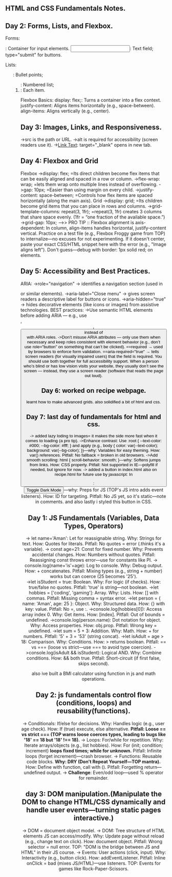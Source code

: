 ## HTML and CSS Fundamentals Notes.
## Day 2: Forms, Lists, and Flexbox.

Forms:
<form>: Container for input elements.
<input type="text">: Text field; type="submit" for buttons.

Lists:
<ul>: Bullet points; <ol>: Numbered list; <li>: Each item.

Flexbox Basics:
display: flex;: Turns a container into a flex context.
justify-content: Aligns items horizontally (e.g., space-between).
align-items: Aligns vertically (e.g., center).

## Day 3: Images, Links, and Responsiveness.
->src is the path or URL.
->alt is required for accessibility (screen readers use it).
-><a href="https://example.com" target="_blank">Link Text</a>: target="_blank" opens in new tab.

## Day 4: Flexbox and Grid
Flexbox
->display: flex; =Its direct children become flex items that can be easily aligned and spaced in a row or column.
->flex-wrap: wrap; =lets them wrap onto multiple lines instead of overflowing.
->gap: 10px; =Easier than using margin on every child.
->justify-content: space-between; =Controls how flex items are spaced horizontally (along the main axis).
Grid
->display: grid; =Its children become grid items that you can place in rows and columns.
->grid-template-columns: repeat(3, 1fr); =repeat(3, 1fr) creates 3 columns that share space evenly. (1fr = “one fraction of the available space.”)
->grid-gap: 10px;
-->> PRO TIP :: Flexbox alignment is axis-dependent: In column, align-items handles horizontal, justify-content vertical. Practice on a test file (e.g., Flexbox Froggy game from TOP) to internalize—no excuses for not experimenting.
If it doesn't center, paste your exact CSS/HTML snippet here with the error (e.g., "Image aligns left"). Don't guess—debug with border: 1px solid red; on elements.
## Day 5: Accessibility and Best Practices.
ARIA:
->role="navigation" → identifies a navigation section (used in <nav> or similar elements).
->aria-label="Close menu" → gives screen readers a descriptive label for buttons or icons.
->aria-hidden="true" → hides decorative elements (like icons or images) from assistive technologies.
BEST practices:
->Use semantic HTML elements before adding ARIA — e.g., use <nav>, <header>, <button> instead of <div> with ARIA roles.
->Don’t misuse ARIA attributes — only use them when necessary and keep roles consistent with element behavior (e.g., don’t use role="button" on something that can’t be clicked).
==required → used by browsers to enforce form validation.
==aria-required="true" → tells screen readers (for visually impaired users) that the field is required.
You should use both together for full accessibility support. When a person who’s blind or has low vision visits your website, they usually don’t see the screen — instead, they use a screen reader (software that reads the page out loud).
## Day 6: worked on recipe webpage.
learnt how to make advanced grids. also solidified a bit of html and css.

## Day 7: last day of fundamentals for html and css.
-> added lazy loding to images= it makes the side more fast when it comes to loading (a pro tip).
->Enhance contrast: Use :root { --text-color: #000; --bg-color: #fff; } and apply (e.g., body { color: var(--text-color); background: var(--bg-color); })—why: Variables for easy theming. How: var() references. Pitfall: No fallback = broken in old browsers.
->Add smooth scrolling: html { scroll-behavior: smooth; }—why: Softens jumps from links. How: CSS property. Pitfall: Not supported in IE—polyfill if needed, but ignore for now.
-> added a button in index.html also on recipe.html for future use by javascript: In <footer>: <button id="toggle-dark">Toggle Dark Mode</button>—why: Preps for JS (TOP's JS intro adds event listeners). How: ID for targeting. Pitfall: No JS yet, so it's static—note in comments. and also lastly i styled this button in CSS.

## Day 1: JS Fundamentals (Variables, Data Types, Operators)
-> let name='Aman': Let for reassignable string. Why: Strings for text. How: Quotes for literals. Pitfall: No quotes = error (.thinks it's a variable).
-> const age=21: Const for fixed number. Why: Prevents accidental changes. How: Numbers without quotes. Pitfall: Reassigning const throws error—use for constants like PI.
-> console.log(name+'is'+age): Log to console. Why: Debug output. How: + concatenates. Pitfall: Mixing types (e.g., string + number) works but can coerce (25 becomes '25').    
->let isStudent = true: Boolean. Why: For logic (if checks). How: true/false no quotes. Pitfall: 'true' is string—not boolean.
->let hobbies = ['coding', 'gaming']: Array. Why: Lists. How: [] with commas. Pitfall: Missing comma = syntax error.
->let person = { name: 'Aman', age: 25 }: Object. Why: Structured data. How: {} with key: value. Pitfall: No =, use :.
->console.log(hobbies[0]): Access array index 0. Why: Get items. How: [index]. Pitfall: Out of bounds = undefined.
->console.log(person.name): Dot notation for object. Why: Access properties. How: obj.prop. Pitfall: Wrong key = undefined.
->let sum = 5 + 3: Addition. Why: Math. How: + for numbers. Pitfall: '5' + 3 = '53' (string concat).
->let isAdult = age > 18: Comparison. Why: Conditions. How: > returns boolean. Pitfall: == vs === (loose vs strict—use === to avoid type coercion).
->console.log(isAdult && isStudent): Logical AND. Why: Combine conditions. How: && both true. Pitfall: Short-circuit (if first false, skips second).

also ive built a BMI calculator using function in js and math operations.

## Day 2: js fundamentals control flow (conditions, loops) and reusability(functions).
-> Conditionals: If/else for decisions. Why: Handles logic (e.g., user age check). How: If (true) execute, else alternative. **Pitfall: Loose == vs strict === (TOP warns loose coerces types, leading to bugs like '18' == 18 but '18' !== 18).**
-> Loops: For/while for repetition. Why: Iterate arrays/objects (e.g., list hobbies). How: For (init; condition; increment) **loops fixed times; while for unknown.** Pitfall: Infinite loops (forget increment)—crash browser.
-> Functions: Reusable code blocks. **Why: DRY (Don't Repeat Yourself—TOP mantra).** How: Define with function, call with (). Pitfall: Forgetting return—undefined output.
-> **Challenge**: Even/odd loop—used % operator for remainder.

## day 3: DOM manipulation.(Manipulate the DOM to change HTML/CSS dynamically and handle user events—turning static pages interactive.)
-> DOM = document object model.
-> DOM: Tree structure of HTML elements JS can access/modify. Why: Update page without reload (e.g., change text on click). How: document object. Pitfall: Wrong selector = null error. TOP: "DOM is the bridge between JS and HTML" in their JS course.
-> Events: User actions (click, input). Why: Interactivity (e.g., button click). How: addEventListener. Pitfall: Inline onClick = bad (mixes JS/HTML)—use listeners. TOP: Events for games like Rock-Paper-Scissors.
